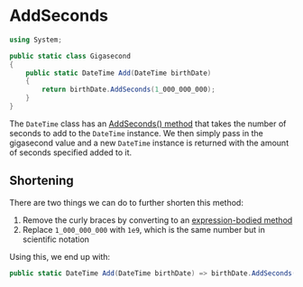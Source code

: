 # AddSeconds

```csharp
using System;

public static class Gigasecond
{
    public static DateTime Add(DateTime birthDate)
    {
        return birthDate.AddSeconds(1_000_000_000);
    }
}
```

The `DateTime` class has an [AddSeconds() method][datetime-addseconds] that takes the number of seconds to add to the `DateTime` instance.
We then simply pass in the gigasecond value and a new `DateTime` instance is returned with the amount of seconds specified added to it.

## Shortening

There are two things we can do to further shorten this method:

1. Remove the curly braces by converting to an [expression-bodied method][expression-bodied-method]
1. Replace `1_000_000_000` with `1e9`, which is the same number but in scientific notation

Using this, we end up with:

```csharp
public static DateTime Add(DateTime birthDate) => birthDate.AddSeconds(1e9);
```

[expression-bodied-method]: https://learn.microsoft.com/en-us/dotnet/csharp/programming-guide/statements-expressions-operators/expression-bodied-members#methods
[datetime-addseconds]: https://learn.microsoft.com/en-us/dotnet/api/system.datetime.addseconds